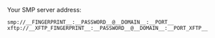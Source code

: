 Your SMP server address:

```
smp://__FINGERPRINT__:__PASSWORD__@__DOMAIN__:__PORT__
xftp://__XFTP_FINGERPRINT__:__PASSWORD__@__DOMAIN__:__PORT_XFTP__
```
